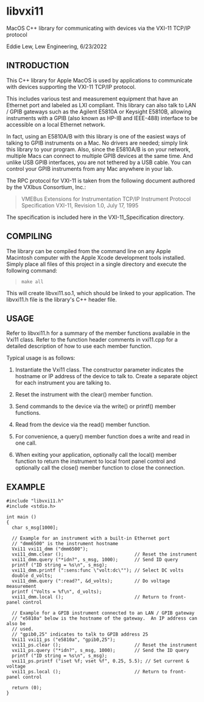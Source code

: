 # libvxi11

MacOS C++ library for communicating with devices via the VXI-11 TCP/IP protocol

Eddie Lew, Lew Engineering, 6/23/2022

INTRODUCTION
------------

This C++ library for Apple MacOS is used by applications to communicate with
devices supporting the VXI-11 TCP/IP protocol.

This includes various test and measurement equipment that have an Ethernet
port and labeled as LXI compliant.  This library can also talk to LAN / GPIB
gateways such as the Agilent E5810A or Keysight E5810B, allowing instruments
with a GPIB (also known as HP-IB and IEEE-488) interface to be accessible on a
local Ethernet network.

In fact, using an E5810A/B with this library is one of the easiest ways of
talking to GPIB instruments on a Mac.  No drivers are needed; simply link this
library to your program.  Also, since the E5810A/B is on your network, multiple
Macs can connect to multiple GPIB devices at the same time.  And unlike USB
GPIB interfaces, you are not tethered by a USB cable.  You can control your
GPIB instruments from any Mac anywhere in your lab.

The RPC protocol for VXI-11 is taken from the following document authored
by the VXIbus Consortium, Inc.:

>   VMEBus Extensions for Instrumentation TCP/IP Instrument Protocol
   Specification VXI-11, Revision 1.0, July 17, 1995

The specification is included here in the VXI-11_Specification directory.


COMPILING
---------

The library can be compiled from the command line on any Apple Macintosh
computer with the Apple Xcode development tools installed.  Simply place all
files of this project in a single directory and execute the following command:

> `make all`

This will create libvxi11.so.1, which should be linked to your application.
The libvxi11.h file is the library's C++ header file.


USAGE
-----

  Refer to libvxi11.h for a summary of the member functions available in the
  Vxi11 class.  Refer to the function header comments in vxi11.cpp for a
  detailed description of how to use each member function.

 
  Typical usage is as follows:

  1. Instantiate the Vxi11 class.
     The constructor parameter indicates the hostname or IP address of the
     device to talk to.  Create a separate object for each instrument you are
     talking to.

  2. Reset the instrument with the clear() member function.
  
  3. Send commands to the device via the write() or printf() member functions.

  4. Read from the device via the read() member function.

  5. For convenience, a query() member function does a write and read in one
     call.

  6. When exiting your application, optionally call the local() member
     function to return the instrument to local front panel control and
     optionally call the close() member function to close the connection.
  

EXAMPLE
-------
```
#include "libvxi11.h"
#include <stdio.h>

int main ()
{
  char s_msg[1000];

  // Example for an instrument with a built-in Ethernet port
  // "dmm6500" is the instrument hostname
  Vxi11 vxi11_dmm ("dmm6500");
  vxi11_dmm.clear ();                          // Reset the instrument
  vxi11_dmm.query ("*idn?", s_msg, 1000);      // Send ID query
  printf ("ID string = %s\n", s_msg);
  vxi11_dmm.printf (":sens:func \"volt:dc\""); // Select DC volts  
  double d_volts;
  vxi11_dmm.query (":read?", &d_volts);        // Do voltage measurement
  printf ("Volts = %f\n", d_volts);
  vxi11_dmm.local ();                          // Return to front-panel control

  // Example for a GPIB instrument connected to an LAN / GPIB gateway
  // "e5810a" below is the hostname of the gateway.  An IP address can also be
  // used.
  // "gpib0,25" indicates to talk to GPIB address 25
  Vxi11 vxi11_ps ("e5810a", "gpib0,25");
  vxi11_ps.clear ();                           // Reset the instrument
  vxi11_ps.query ("*idn?", s_msg, 1000);       // Send the ID query
  printf ("ID string = %s\n", s_msg);
  vxi11_ps.printf ("iset %f; vset %f", 0.25, 5.5); // Set current & voltage
  vxi11_ps.local ();                           // Return to front-panel control

  return (0);
}
```
